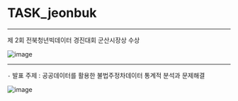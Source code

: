 # TASK_jeonbuk
---
제 2회 전북청년빅데이터 경진대회 군산시장상 수상

![image](https://github.com/user-attachments/assets/272dd98d-ad63-4ff0-b8e1-b7230073bee3)

---
`-` 발표 주제 : 공공데이터를 활용한 불법주정차데이터 통계적 분석과 문제해결

![image](https://github.com/user-attachments/assets/09362d94-d309-4ea2-b44c-9081709ee311)
